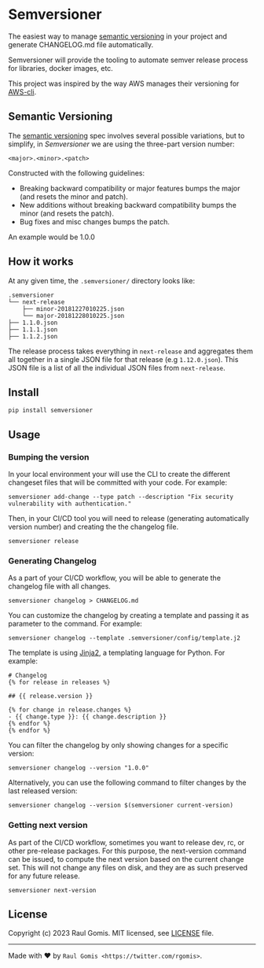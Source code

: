 # Semversioner

The easiest way to manage [semantic versioning](https://semver.org/) in your project and generate CHANGELOG.md file automatically.

Semversioner will provide the tooling to automate semver release process for libraries, docker images, etc.

This project was inspired by the way AWS manages their versioning for [AWS-cli](https://github.com/aws/aws-cli/).

## Semantic Versioning

The [semantic versioning](https://semver.org/) spec involves several possible variations, but to simplify, in _Semversioner_ we are using the three-part version number:

`<major>.<minor>.<patch>`

Constructed with the following guidelines:

- Breaking backward compatibility or major features bumps the major (and resets the minor and patch).
- New additions without breaking backward compatibility bumps the minor (and resets the patch).
- Bug fixes and misc changes bumps the patch.

An example would be 1.0.0

## How it works

At any given time, the ``.semversioner/`` directory looks like:

    .semversioner
    └── next-release
        ├── minor-20181227010225.json
        └── major-20181228010225.json
    ├── 1.1.0.json
    ├── 1.1.1.json
    ├── 1.1.2.json

The release process takes everything in ``next-release`` and aggregates them all together in a single JSON file for that release (e.g ``1.12.0.json``).  This
JSON file is a list of all the individual JSON files from ``next-release``.

## Install

```shell
pip install semversioner
```

## Usage

### Bumping the version

In your local environment your will use the CLI to create the different changeset files that will be committed with your code. For example:

```shell
semversioner add-change --type patch --description "Fix security vulnerability with authentication."
```

Then, in your CI/CD tool you will need to release (generating automatically version number) and creating the the changelog file.

```shell
semversioner release
```

### Generating Changelog

As a part of your CI/CD workflow, you will be able to generate the changelog file with all changes.

```shell
semversioner changelog > CHANGELOG.md
```

You can customize the changelog by creating a template and passing it as parameter to the command. For example:

```shell
semversioner changelog --template .semversioner/config/template.j2
```

The template is using [Jinja2](https://jinja.palletsprojects.com/en/2.11.x/), a templating language for Python. For example:

```
# Changelog
{% for release in releases %}

## {{ release.version }}

{% for change in release.changes %}
- {{ change.type }}: {{ change.description }}
{% endfor %}
{% endfor %}

```

You can filter the changelog by only showing changes for a specific version:

```shell
semversioner changelog --version "1.0.0"
```

Alternatively, you can use the following command to filter changes by the last released version:

```shell
semversioner changelog --version $(semversioner current-version)
```

### Getting next version

As part of the CI/CD workflow, sometimes you want to release dev, rc, or other pre-release packages. For this purpose,
the next-version command can be issued, to compute the next version based on the current change set. This will
not change any files on disk, and they are as such preserved for any future release.

```shell
semversioner next-version
```

## License

Copyright (c) 2023 Raul Gomis.
MIT licensed, see [LICENSE](LICENSE) file.

---
Made with ♥ by `Raul Gomis <https://twitter.com/rgomis>`.

